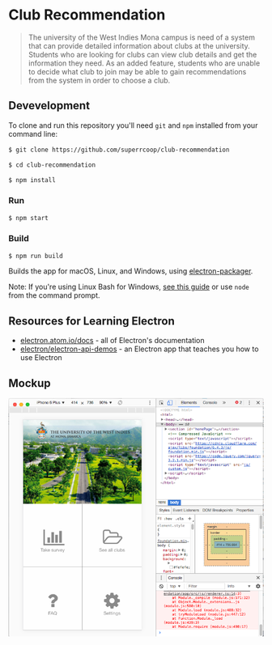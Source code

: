 # Club Recommendation

> The university of the West Indies Mona campus is need of a system that can provide detailed information about clubs at the university. Students who are looking for clubs can view club details and get the information they need. As an added feature, students who are unable to decide what club to join may be able to gain recommendations from the system in order to choose a club.



## Devevelopment

To clone and run this repository you'll need `git` and `npm` installed from your command line:

```
$ git clone https://github.com/superrcoop/club-recommendation
```


```
$ cd club-recommendation
```


```
$ npm install
```

### Run

```
$ npm start
```

### Build

```
$ npm run build
```

Builds the app for macOS, Linux, and Windows, using [electron-packager](https://github.com/electron-userland/electron-packager).

Note: If you're using Linux Bash for Windows, [see this guide](https://www.howtogeek.com/261575/how-to-run-graphical-linux-desktop-applications-from-windows-10s-bash-shell/) or use `node` from the command prompt.

## Resources for Learning Electron

- [electron.atom.io/docs](http://electron.atom.io/docs) - all of Electron's documentation
- [electron/electron-api-demos](https://github.com/electron/electron-api-demos) - an Electron app that teaches you how to use Electron

## Mockup

<img src="/docs/mockups/Development.png" />    

